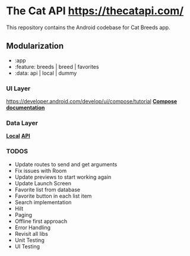 # The Cat API https://thecatapi.com/
This repository contains the Android codebase for Cat Breeds app.

## Modularization
- :app
- :feature: breeds | breed | favorites
- :data: api | local | dummy

### UI Layer
https://developer.android.com/develop/ui/compose/tutorial
[**Compose documentation**](ui/core-compose/README.md)

### Data Layer
[**Local**](local/README.md)
[**API**](api/README.md)

### TODOS
- Update routes to send and get arguments
- Fix issues with Room
- Update previews to start working again
- Update Launch Screen
- Favorite list from database
- Favorite button in each list item
- Search implementation
- Hilt
- Paging
- Offline first approach
- Error Handling
- Revisit all libs
- Unit Testing
- UI Testing
